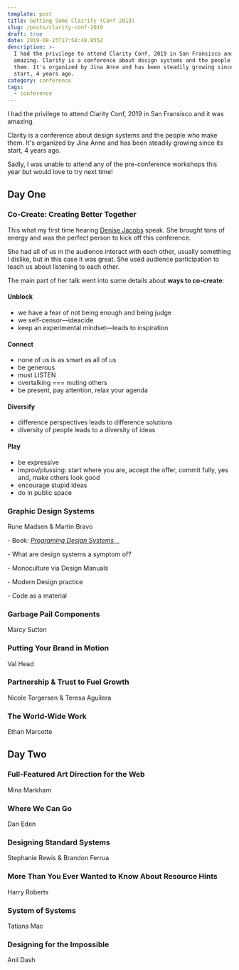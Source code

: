 ```yaml
---
template: post
title: Getting Some Clairity (Conf 2019)
slug: /posts/clarity-conf-2019
draft: true
date: 2019-08-23T17:58:48.855Z
description: >-
  I had the privilege to attend Clarity Conf, 2019 in San Fransisco and it was
  amazing. Clarity is a conference about design systems and the people who make
  them. It's organized by Jina Anne and has been steadily growing since its
  start, 4 years ago.
category: conference
tags:
  - conference
---
```

I had the privilege to attend Clarity Conf, 2019 in San Fransisco and it was amazing. 

Clarity is a conference about design systems and the people who make them. It's organized by Jina Anne and has been steadily growing since its start, 4 years ago.

Sadly, I was unable to attend any of the pre-conference workshops this year but would love to try next time!

## Day One

### Co-Create: Creating Better Together

This what my first time hearing [Denise Jacobs](https://twitter.com/denisejacobs) speak. She brought tons of energy and was the perfect person to kick off this conference. 

She had all of us in the audience interact with each other, usually something I dislike, but in this case it was great. She used audience participation to teach us about listening to each other.

The main part of her talk went into some details about **ways to co-create**:

#### Unblock

* we have a fear of not being enough and being judge
* we self-censor—ideacide
* keep an experimental mindset—leads to inspiration

#### Connect

* none of us is as smart as all of us
* be generous
* must LISTEN
* overtalking === muting others
* be present, pay attention, relax your agenda

#### Diversify

* difference perspectives leads to difference solutions
* diversity of people leads to a diversity of ideas

#### Play

* be expressive
* improv/plussing: start where you are, accept the offer, commit fully, yes and, make others look good
* encourage stupid ideas
* do in public space

### Graphic Design Systems

Rune Madsen & Martin Bravo

\- Book: [_Programing Design Systems_](https://programmingdesignsystems.com/introduction/)__

\- What are design systems a symptom of?

\- Monoculture via Design Manuals

\- Modern Design practice

\- Code as a material

### Garbage Pail Components

Marcy Sutton

### Putting Your Brand in Motion

Val Head

### Partnership & Trust to Fuel Growth

Nicole Torgersen & Teresa Aguilera

### The World-Wide Work

Ethan Marcotte

## Day Two

### Full-Featured Art Direction for the Web

Mina Markham

### Where We Can Go

Dan Eden

### Designing Standard Systems

Stephanie Rewis & Brandon Ferrua

### More Than You Ever Wanted to Know About Resource Hints

Harry Roberts

### System of Systems

Tatiana Mac

### Designing for the Impossible

Anil Dash

